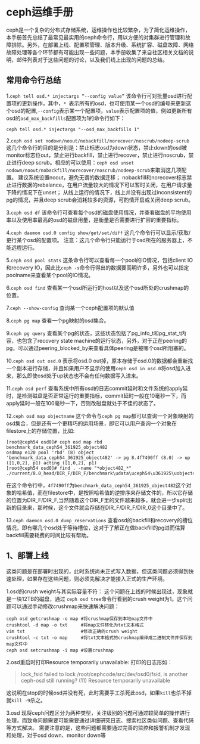 # ceph运维手册
ceph是一个复杂的分布式存储系统，运维操作也比较繁杂，为了简化运维操作，本手册首先总结了最常见最实用的ceph命令行，用以方便的对集群进行管理和故障排除。另外，在部署上线、配置项管理、版本升级、系统扩容、磁盘故障、网络故障处理等各个环节都有可能出现一些问题，本手册收集了来自社区相关文档的说明，邮件列表对于这些问题的讨论，以及我们线上出现的问题的总结。

## 常用命令行总结


1.```ceph tell osd.* injectargs “--config value”```
该命令行可对批量osd进行配置项的更新操作，其中，```* ```表示所有的osd，也可使用某一个osd的编号来更新这个osd的配置,```--config```表示某一个配置项，```value```表示配置项的值，例如更新所有osd的```osd_max_backfills```配置项为1的命令行如下：

```
ceph tell osd.* injectargs "--osd_max_backfills 1"
```
2.```ceph osd set nodown/noout/nobackfill/norecover/noscrub/nodeep-scrub```
这几个命令行的目的是分别是：禁止标志osd为down状态，禁止down的osd被monitor标志位out，禁止进行backfill，禁止进行recover，禁止进行noscrub，禁止进行deep scrub。相应的可以使用：```ceph osd unset nodown/noout/nobackfill/norecover/noscrub/nodeep-scrub```来取消这几项配置。
建议系统设置noout，避免无谓的数据迁移；
nobackfill和norecover标志禁止进行数据的rebalance，在用户流量较大的情况下可以暂时关闭，在用户请求量下降的情况下在unset；
从线上运行的情况下，线上并没有出现过inconsistent的pg的情况，并且deep scrub会消耗较多的资源，可酌情开启或关闭deep scrub。

3.```ceph osd df```
该命令行可查看每个osd的磁盘使用情况，并查看磁盘的平均使用率以及使用率最高的osd的磁盘用量，是衡量是否需要进行扩容的重要指标。

4.```ceph daemon osd.0 config show/get/set/diff```
这几个命令行可以显示/获取/更行某个osd的配置项。
注意：这几个命令行只能运行于osd所在的服务器上，不能远程运行。

5.```ceph osd pool stats```
这条命令行可以查看每一个pool的IO情况，包括client IO和recovery IO，因此比```ceph -s```命令行得出的数据要高明许多，另外也可以指定poolname来查看某个pool的IO情况。

6.```ceph osd find```
查看某一个osd所运行的host以及这个osd所处的crushmap的位置。

7.```ceph --show-config```
查询某一个ceph配置项的默认值

8.```ceph pg map```
查看一个pg映射的osd集合。

9.```ceph pg query```
查看某个pg的状态，这些状态包括了pg_info_t和pg_stat_t内容，也包含了recovery state machine的运行状态，另外，对于正在peering的pg，可以通过peering_blocked_by来查看具体peering是被哪个osd所阻塞的。

10.```ceph osd out osd.0```
表示将osd.0 out掉，原本存储于osd.0的数据都会重新找一个副本进行存储，并且如果用户不显示的使用```ceph osd in osd.0```将osd加入进来，那么即使osd处于up状态也不会有任何数据写入进来。

11.```ceph osd perf```
查看系统中所有osd的日志commit延时和文件系统的apply延时，是检测磁盘是否正常运行的重要指标，commit延时一般在10毫秒一下，而apply延时一般在100毫秒一下，否则改磁盘就处于不佳的状态了。

12.```ceph osd map objectname```
这个命令与```ceph pg map```都可以查询一个对象映射的osd集合，但是还有一个更精巧的运用场景，即它可以用户查询一个对象在filestore上的存储位置，比如:

```
[root@ceph54 osd0]# ceph osd map rbd benchmark_data_ceph54_361925_object482
osdmap e120 pool 'rbd' (8) object 'benchmark_data_ceph54_361925_object482' -> pg 8.4f7490ff (8.0) -> up ([1,0,2], p1) acting ([1,0,2], p1)
[root@ceph54 osd0]# find . -name "*object482_*"
./current/8.0_head/DIR_F/DIR_F/benchmark\udata\uceph54\u361925\uobject482__head_4F7490FF__8
```
在这个命令行中，```4f7490ff```为```benchmark_data_ceph54_361925_object482```这个对象的哈希值，而在filestore中，是按照哈希值的逆排序来存储文件的，所以它存储的位置为DIR_F/DIR_F,当然随着这个DIR_F里的文件越来越多，就会进一步split出新的目录来，那时候，这个文件就会存储在DIR_F/DIR_F/DIR_0这个目录中了。

13.```ceph daemon osd.0 dump_reservations```
查看osd的backfill和recovery的槽位情况，即有哪几个osd处于等待槽位，这对于了解正在做backfill的pg进而估算backfill需要耗费的时间比较有帮助。



## 1、部署上线
这类问题是在部署时出现的，此时系统尚未正式写入数据，但这类问题必须得到快速处理，如果存在这些问题，则必须先解决才能接入正式的生产环境。

1.osd的crush weight与其实际容量不符：
这个问题在上线的时候出现过，现象就是一块12TB的磁盘，通过
```ceph osd tree```命令行看到的crush weight为1。这个问题可以通过手动修改crushmap来快速解决问题：
	
```
ceph osd getcrushmap -o map #将crushmap保存到本地map文件中
crushtool -d map -o txt     #将map文件转化为txt文本格式
vim txt                     #修改正确的crush weight
crushtool -c txt -o map     #将txt文本格式的crushmap编译成二进制文件并保存到map文件中
ceph osd setcrushmap -i map #设置crushmap
```

2.osd重启时打印Resource temporarily unavailable:
打印的日志形如：

> lock_fsid failed to lock /root/cephcode/src/dev/osd0/fsid, is another ceph-osd still running? (11) Resource temporarily unavailable

这说明在stop的时候osd并没有死，此时需要手工杀死此osd，如果`kill`也杀不掉就`kill -9`杀之。

3.osd
现将ceph问题区分为两种类型，关注级别的问题可通过较简单的操作进行处理，而致命问题需要可能需要通过详细研究日志、搜索社区类似问题、查看代码等方式解决。
需要注意的是，这些问题都需要通过完善的监控和报警机制才发现和处理，对于osd down、monitor down等

